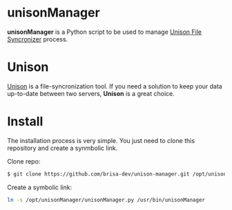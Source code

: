 # unisonManager
<b>unisonManager</b> is a Python script to be used to manage <a href='https://github.com/bcpierce00/unison' target='_blank'>Unison File Syncronizer</a> process.

# Unison
<a href='https://github.com/bcpierce00/unison' target='_blank'>Unison</a> is a file-syncronization tool. If you need a solution to keep your data up-to-date between two servers, <b>Unison</b> is a great choice.

# Install
The installation process is very simple. You just need to clone this repository and create a synmbolic link.

Clone repo:
```bash
$ git clone https://github.com/brisa-dev/unison-manager.git /opt/unisonManager
```

Create a symbolic link:
```bash
ln -s /opt/unisonManager/unisonManager.py /usr/bin/unisonManager
```